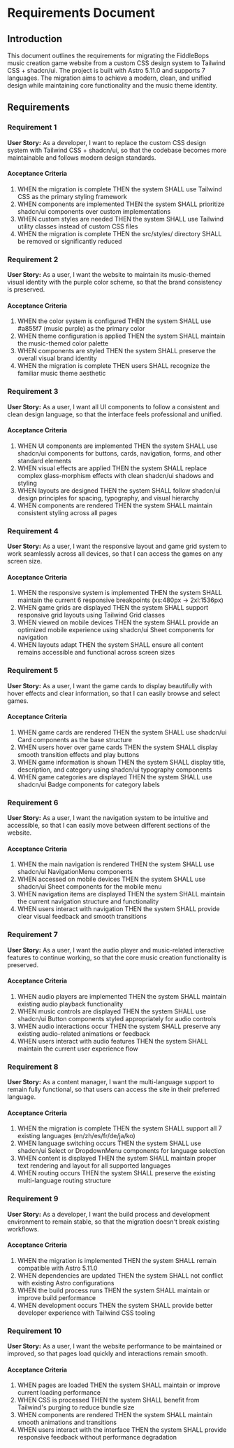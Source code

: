 # Requirements Document

## Introduction

This document outlines the requirements for migrating the FiddleBops music creation game website from a custom CSS design system to Tailwind CSS + shadcn/ui. The project is built with Astro 5.11.0 and supports 7 languages. The migration aims to achieve a modern, clean, and unified design while maintaining core functionality and the music theme identity.

## Requirements

### Requirement 1

**User Story:** As a developer, I want to replace the custom CSS design system with Tailwind CSS + shadcn/ui, so that the codebase becomes more maintainable and follows modern design standards.

#### Acceptance Criteria

1. WHEN the migration is complete THEN the system SHALL use Tailwind CSS as the primary styling framework
2. WHEN components are implemented THEN the system SHALL prioritize shadcn/ui components over custom implementations
3. WHEN custom styles are needed THEN the system SHALL use Tailwind utility classes instead of custom CSS files
4. WHEN the migration is complete THEN the src/styles/ directory SHALL be removed or significantly reduced

### Requirement 2

**User Story:** As a user, I want the website to maintain its music-themed visual identity with the purple color scheme, so that the brand consistency is preserved.

#### Acceptance Criteria

1. WHEN the color system is configured THEN the system SHALL use #a855f7 (music purple) as the primary color
2. WHEN theme configuration is applied THEN the system SHALL maintain the music-themed color palette
3. WHEN components are styled THEN the system SHALL preserve the overall visual brand identity
4. WHEN the migration is complete THEN users SHALL recognize the familiar music theme aesthetic

### Requirement 3

**User Story:** As a user, I want all UI components to follow a consistent and clean design language, so that the interface feels professional and unified.

#### Acceptance Criteria

1. WHEN UI components are implemented THEN the system SHALL use shadcn/ui components for buttons, cards, navigation, forms, and other standard elements
2. WHEN visual effects are applied THEN the system SHALL replace complex glass-morphism effects with clean shadcn/ui shadows and styling
3. WHEN layouts are designed THEN the system SHALL follow shadcn/ui design principles for spacing, typography, and visual hierarchy
4. WHEN components are rendered THEN the system SHALL maintain consistent styling across all pages

### Requirement 4

**User Story:** As a user, I want the responsive layout and game grid system to work seamlessly across all devices, so that I can access the games on any screen size.

#### Acceptance Criteria

1. WHEN the responsive system is implemented THEN the system SHALL maintain the current 6 responsive breakpoints (xs:480px → 2xl:1536px)
2. WHEN game grids are displayed THEN the system SHALL support responsive grid layouts using Tailwind Grid classes
3. WHEN viewed on mobile devices THEN the system SHALL provide an optimized mobile experience using shadcn/ui Sheet components for navigation
4. WHEN layouts adapt THEN the system SHALL ensure all content remains accessible and functional across screen sizes

### Requirement 5

**User Story:** As a user, I want the game cards to display beautifully with hover effects and clear information, so that I can easily browse and select games.

#### Acceptance Criteria

1. WHEN game cards are rendered THEN the system SHALL use shadcn/ui Card components as the base structure
2. WHEN users hover over game cards THEN the system SHALL display smooth transition effects and play buttons
3. WHEN game information is shown THEN the system SHALL display title, description, and category using shadcn/ui typography components
4. WHEN game categories are displayed THEN the system SHALL use shadcn/ui Badge components for category labels

### Requirement 6

**User Story:** As a user, I want the navigation system to be intuitive and accessible, so that I can easily move between different sections of the website.

#### Acceptance Criteria

1. WHEN the main navigation is rendered THEN the system SHALL use shadcn/ui NavigationMenu components
2. WHEN accessed on mobile devices THEN the system SHALL use shadcn/ui Sheet components for the mobile menu
3. WHEN navigation items are displayed THEN the system SHALL maintain the current navigation structure and functionality
4. WHEN users interact with navigation THEN the system SHALL provide clear visual feedback and smooth transitions

### Requirement 7

**User Story:** As a user, I want the audio player and music-related interactive features to continue working, so that the core music creation functionality is preserved.

#### Acceptance Criteria

1. WHEN audio players are implemented THEN the system SHALL maintain existing audio playback functionality
2. WHEN music controls are displayed THEN the system SHALL use shadcn/ui Button components styled appropriately for audio controls
3. WHEN audio interactions occur THEN the system SHALL preserve any existing audio-related animations or feedback
4. WHEN users interact with audio features THEN the system SHALL maintain the current user experience flow

### Requirement 8

**User Story:** As a content manager, I want the multi-language support to remain fully functional, so that users can access the site in their preferred language.

#### Acceptance Criteria

1. WHEN the migration is complete THEN the system SHALL support all 7 existing languages (en/zh/es/fr/de/ja/ko)
2. WHEN language switching occurs THEN the system SHALL use shadcn/ui Select or DropdownMenu components for language selection
3. WHEN content is displayed THEN the system SHALL maintain proper text rendering and layout for all supported languages
4. WHEN routing occurs THEN the system SHALL preserve the existing multi-language routing structure

### Requirement 9

**User Story:** As a developer, I want the build process and development environment to remain stable, so that the migration doesn't break existing workflows.

#### Acceptance Criteria

1. WHEN the migration is implemented THEN the system SHALL remain compatible with Astro 5.11.0
2. WHEN dependencies are updated THEN the system SHALL not conflict with existing Astro configurations
3. WHEN the build process runs THEN the system SHALL maintain or improve build performance
4. WHEN development occurs THEN the system SHALL provide better developer experience with Tailwind CSS tooling

### Requirement 10

**User Story:** As a user, I want the website performance to be maintained or improved, so that pages load quickly and interactions remain smooth.

#### Acceptance Criteria

1. WHEN pages are loaded THEN the system SHALL maintain or improve current loading performance
2. WHEN CSS is processed THEN the system SHALL benefit from Tailwind's purging to reduce bundle size
3. WHEN components are rendered THEN the system SHALL maintain smooth animations and transitions
4. WHEN users interact with the interface THEN the system SHALL provide responsive feedback without performance degradation